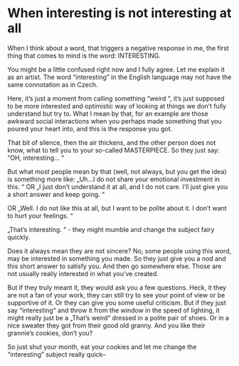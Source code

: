 # When interesting is not interesting at all 

When I think about a word, that triggers a negative response in me, the first thing that comes to mind is the word: INTERESTING. 

You might be a little confused right now and I fully agree. Let me explain it as an artist. The word “interesting” in the English language may not have the same connotation as in Czech. 

Here, it’s just a moment from calling something “weird “, it’s just supposed to be more interested and optimistic way of looking at things we don’t fully understand but try to. What I mean by that, for an example are those awkward social interactions when you perhaps made something that you poured your heart into, and this is the response you got. 

That bit of silence, then the air thickens, and the other person does not know, what to tell you to your so-called MASTERPIECE. So they just say: “OH, interesting… “

But what most people mean by that (well, not always, but you get the idea) is something more like: „Uh…I do not share your emotional investment in this. “ 
OR „I just don’t understand it at all, and I do not care. I’ll just give you a short answer and keep going. “ 

OR „Well. I do not like this at all, but I want to be polite about it. I don’t want to hurt your feelings. “ 

„That’s interesting. “ - they might mumble and change the subject fairy quickly. 

Does it always mean they are not sincere? No, some people using this word, may be interested in something you made. So they just give you a nod and this short answer to satisfy you. And then go somewhere else. Those are not usually really interested in what you’ve created. 

But if they truly meant it, they would ask you a few questions. Heck, it they are not a fan of your work, they can still try to see your point of view or be supportive of it. Or they can give you some useful criticism. But if they just say “interesting“ and throw it from the window in the speed of lighting, it might really just be a „That’s weird“ dressed in a polite pair of shoes. Or in a nice sweater they got from their good old granny. And you like their grannie’s cookies, don’t you? 

So just shut your month, eat your cookies and let me change the “interesting” subject really quick–
